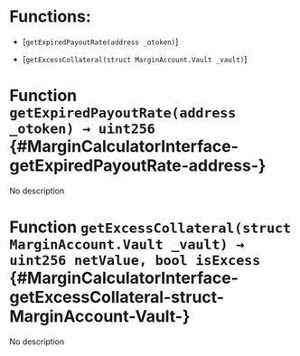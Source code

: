 # Functions:

- [`getExpiredPayoutRate(address _otoken)`]

- [`getExcessCollateral(struct MarginAccount.Vault _vault)`]

# Function `getExpiredPayoutRate(address _otoken) → uint256` {#MarginCalculatorInterface-getExpiredPayoutRate-address-}

No description

# Function `getExcessCollateral(struct MarginAccount.Vault _vault) → uint256 netValue, bool isExcess` {#MarginCalculatorInterface-getExcessCollateral-struct-MarginAccount-Vault-}

No description
